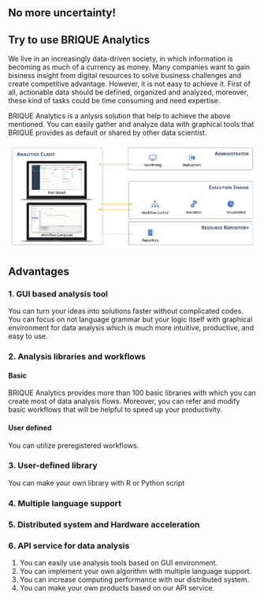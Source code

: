 ## No more uncertainty!

## Try to use BRIQUE Analytics
We live in an increasingly data-driven society, in which information is becoming as much of a currency as money. Many companies want to gain bisiness insight from digital resources to solve business challenges and create competitive advantage. 
However, it is not easy to achieve it. First of all, actionable data should be defined, organized and analyzed, moreover, these kind of tasks could be time consuming and need expertise.

BRIQUE Analytics is a anlysis solution that help to achieve the above mentioned. You can easily gather and analyze data with graphical tools that BRIQUE provides as default or shared by other data scientist.

![Composition](ba_composition.PNG)


## Advantages

### 1. GUI based analysis tool
You can turn your ideas into solutions faster without complicated codes. You can focus on not language grammar but your logic itself with graphical environment for data analysis which is much more intuitive, productive, and easy to use.

### 2. Analysis libraries and workflows
#### Basic
BRIQUE Analytics provides more than 100 basic libraries with which you can create most of data analysis flows. Moreover, you can refer and modify basic workflows that will be helpful to speed up your productivity.
#### User defined
You can utilize preregistered workflows.

### 3. User-defined library
You can make your own library with R or Python script

### 4. Multiple language support

### 5. Distributed system and Hardware acceleration

### 6. API service for data analysis


1. You can easily use analysis tools based on GUI environment.
2. You can implement your own algorithm with multiple language support.
3. You can increase computing performance with our distributed system.
4. You can make your own products based on our API service.
